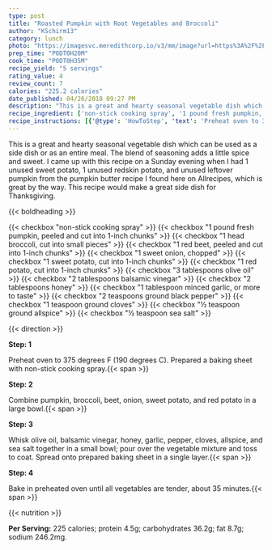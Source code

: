 ```yaml
---
type: post
title: "Roasted Pumpkin with Root Vegetables and Broccoli"
author: "KSchirm13"
category: lunch
photo: "https://imagesvc.meredithcorp.io/v3/mm/image?url=https%3A%2F%2Fimages.media-allrecipes.com%2Fuserphotos%2F2758409.jpg"
prep_time: "P0DT0H20M"
cook_time: "P0DT0H35M"
recipe_yield: "5 servings"
rating_value: 4
review_count: 7
calories: "225.2 calories"
date_published: 04/26/2018 09:27 PM
description: "This is a great and hearty seasonal vegetable dish which can be used as a side dish or as an entire meal. The blend of seasoning adds a little spice and sweet. I came up with this recipe on a Sunday evening when I had 1 unused sweet potato, 1 unused redskin potato, and unused leftover pumpkin from the pumpkin butter recipe I found here on Allrecipes, which is great by the way. This recipe would make a great side dish for Thanksgiving."
recipe_ingredient: ['non-stick cooking spray', '1 pound fresh pumpkin, peeled and cut into 1-inch chunks', '1 head broccoli, cut into small pieces', '1 red beet, peeled and cut into 1-inch chunks', '1 sweet onion, chopped', '1 sweet potato, cut into 1-inch chunks', '1 red potato, cut into 1-inch chunks', '3 tablespoons olive oil', '2 tablespoons balsamic vinegar', '2 tablespoons honey', '1 tablespoon minced garlic, or more to taste', '2 teaspoons ground black pepper', '1 teaspoon ground cloves', '½ teaspoon ground allspice', '½ teaspoon sea salt']
recipe_instructions: [{'@type': 'HowToStep', 'text': 'Preheat oven to 375 degrees F (190 degrees C). Prepared a baking sheet with non-stick cooking spray.\n'}, {'@type': 'HowToStep', 'text': 'Combine pumpkin, broccoli, beet, onion, sweet potato, and red potato in a large bowl.\n'}, {'@type': 'HowToStep', 'text': 'Whisk olive oil, balsamic vinegar, honey, garlic, pepper, cloves, allspice, and sea salt together in a small bowl; pour over the vegetable mixture and toss to coat. Spread onto prepared baking sheet in a single layer.\n'}, {'@type': 'HowToStep', 'text': 'Bake in preheated oven until all vegetables are tender, about 35 minutes.\n'}]
---
```


This is a great and hearty seasonal vegetable dish which can be used as a side dish or as an entire meal. The blend of seasoning adds a little spice and sweet. I came up with this recipe on a Sunday evening when I had 1 unused sweet potato, 1 unused redskin potato, and unused leftover pumpkin from the pumpkin butter recipe I found here on Allrecipes, which is great by the way. This recipe would make a great side dish for Thanksgiving. 

{{< boldheading >}}

{{< checkbox "non-stick cooking spray" >}}
{{< checkbox "1 pound fresh pumpkin, peeled and cut into 1-inch chunks" >}}
{{< checkbox "1 head broccoli, cut into small pieces" >}}
{{< checkbox "1  red beet, peeled and cut into 1-inch chunks" >}}
{{< checkbox "1  sweet onion, chopped" >}}
{{< checkbox "1  sweet potato, cut into 1-inch chunks" >}}
{{< checkbox "1  red potato, cut into 1-inch chunks" >}}
{{< checkbox "3 tablespoons olive oil" >}}
{{< checkbox "2 tablespoons balsamic vinegar" >}}
{{< checkbox "2 tablespoons honey" >}}
{{< checkbox "1 tablespoon minced garlic, or more to taste" >}}
{{< checkbox "2 teaspoons ground black pepper" >}}
{{< checkbox "1 teaspoon ground cloves" >}}
{{< checkbox "½ teaspoon ground allspice" >}}
{{< checkbox "½ teaspoon sea salt" >}}


{{< direction >}}

**Step: 1**

Preheat oven to 375 degrees F (190 degrees C). Prepared a baking sheet with non-stick cooking spray.{{< span >}}

**Step: 2**

Combine pumpkin, broccoli, beet, onion, sweet potato, and red potato in a large bowl.{{< span >}}

**Step: 3**

Whisk olive oil, balsamic vinegar, honey, garlic, pepper, cloves, allspice, and sea salt together in a small bowl; pour over the vegetable mixture and toss to coat. Spread onto prepared baking sheet in a single layer.{{< span >}}

**Step: 4**

Bake in preheated oven until all vegetables are tender, about 35 minutes.{{< span >}}

{{< nutrition >}}

**Per Serving:** 225 calories; protein 4.5g; carbohydrates 36.2g; fat 8.7g; sodium 246.2mg.